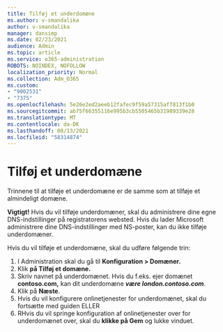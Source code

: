 ```yaml
---
title: Tilføj et underdomæne
ms.author: v-smandalika
author: v-smandalika
manager: dansimp
ms.date: 02/23/2021
audience: Admin
ms.topic: article
ms.service: o365-administration
ROBOTS: NOINDEX, NOFOLLOW
localization_priority: Normal
ms.collection: Adm_O365
ms.custom:
- "9002531"
- "7375"
ms.openlocfilehash: 5e26e2ed2aeeb12fafec9f59a57315aff813f1b0
ms.sourcegitcommit: ab75f66355116e995b3cb5505465b31989339e28
ms.translationtype: MT
ms.contentlocale: da-DK
ms.lasthandoff: 08/13/2021
ms.locfileid: "58314874"
---
```

# <a name="add-a-subdomain"></a>Tilføj et underdomæne

Trinnene til at tilføje et underdomæne er de samme som at tilføje et almindeligt domæne. 

**Vigtigt!** Hvis du vil tilføje underdomæner, skal du administrere dine egne DNS-indstillinger på registratorens websted. Hvis du lader Microsoft administrere dine DNS-indstillinger med NS-poster, kan du ikke tilføje underdomæner. 

Hvis du vil tilføje et underdomæne, skal du udføre følgende trin:

1. I Administration skal du gå til **Konfiguration > Domæner.**
2. Klik **på Tilføj et domæne.**
3. Skriv navnet på underdomænet. Hvis du f.eks. ejer domænet **contoso.com,** kan dit underdomæne **_være london.contoso.com_**.
4. Klik på **Næste**.
5. Hvis du vil konfigurere onlinetjenester for underdomænet, skal du fortsætte med guiden ELLER
6. RHvis du vil springe konfiguration af onlinetjenester over for underdomænet over, skal du **klikke på Gem** og lukke vinduet.

